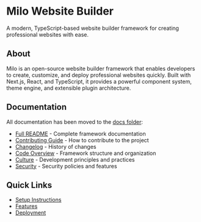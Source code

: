 # Milo Website Builder

A modern, TypeScript-based website builder framework for creating professional websites with ease.

## About

Milo is an open-source website builder framework that enables developers to create, customize, and deploy professional websites quickly. Built with Next.js, React, and TypeScript, it provides a powerful component system, theme engine, and extensible plugin architecture.

## Documentation

All documentation has been moved to the [docs folder](./docs):

- [Full README](./docs/README.md) - Complete framework documentation
- [Contributing Guide](./docs/CONTRIBUTING.md) - How to contribute to the project
- [Changelog](./docs/CHANGELOG.md) - History of changes
- [Code Overview](./docs/CODE_OVERVIEW.md) - Framework structure and organization
- [Culture](./docs/CULTURE.md) - Development principles and practices
- [Security](./docs/SECURITY.md) - Security policies and features

## Quick Links

- [Setup Instructions](./docs/README.md#setup-and-installation)
- [Features](./docs/README.md#features)
- [Deployment](./docs/README.md#deployment)
